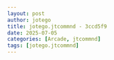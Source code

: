```yaml
---
layout: post
author: jotego
title: jotego.jtcommnd - 3ccd5f9
date: 2025-07-05
categories: [Arcade, jtcommnd]
tags: [jotego.jtcommnd]
---
```


